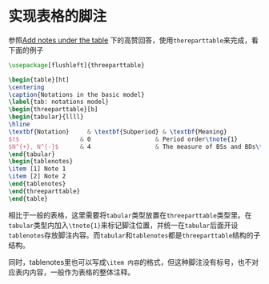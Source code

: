 # 实现表格的脚注

参照[Add notes under the table](https://tex.stackexchange.com/questions/12676/add-notes-under-the-table) 下的高赞回答，使用`thereparttable`来完成，看下面的例子

```latex title="Example_1.tex"
\usepackage[flushleft]{threeparttable}

\begin{table}[ht]
\centering
\caption{Notations in the basic model}
\label{tab: notations model}
\begin{threeparttable}[b]
\begin{tabular}{llll}
\hline
\textbf{Notation}     & \textbf{Subperiod} & \textbf{Meaning}                                                                                                                                                                                       & \textbf{Exo/Endo/Act} \\ \hline
$t$                 & 0                  & Period order\tnote{1}                                                                                                                                                                                           & Exogenous             \\                                                                                                                                                             & Exogenous             \\
$N^{+}, N^{-}$      & 4                  & The measure of BSs and BDs\tnote{2}.                                                                                                                                                                            & Endogenous            \\
\end{tabular}
\begin{tablenotes}
\item [1] Note 1
\item [2] Note 2
\end{tablenotes}
\end{threeparttable}
\end{table}
```

相比于一般的表格，这里需要将`tabular`类型放置在`threeparttable`类型里。在`tabular`类型内加入`\tnote{1}`来标记脚注位置，并统一在`tabular`后面开设`tablenotes`存放脚注内容。而`tabular`和`tablenotes`都是`threeparttable`结构的子结构。

同时，tablenotes里也可以写成`\item 内容`的格式，但这种脚注没有标号，也不对应表内内容，一般作为表格的整体注释。
